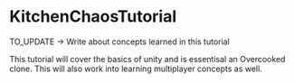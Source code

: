 # KitchenChaosTutorial

 TO_UPDATE -> Write about concepts learned in this tutorial

This tutorial will cover the basics of unity and is essentisal an Overcooked clone. 
This will also work into learning multiplayer concepts as well.

